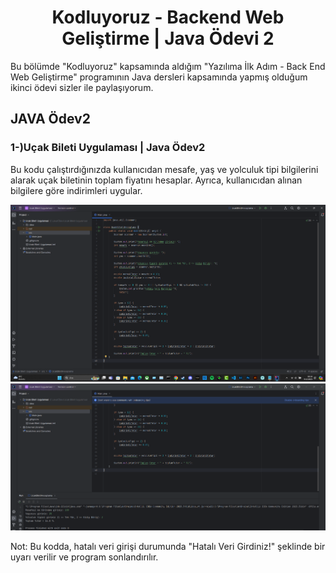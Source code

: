 <h1 align="center">Kodluyoruz - Backend Web Geliştirme | Java Ödevi 2</h1>
Bu bölümde "Kodluyoruz" kapsamında aldığım "Yazılıma İlk Adım - Back End Web Geliştirme" programının Java dersleri kapsamında yapmış olduğum ikinci ödevi sizler ile paylaşıyorum.

## JAVA Ödev2
<h3 align="left">1-)Uçak Bileti Uygulaması | Java Ödev2</h3>

<p>Bu kodu çalıştırdığınızda kullanıcıdan mesafe, yaş ve yolculuk tipi bilgilerini alarak uçak biletinin toplam fiyatını hesaplar. Ayrıca, kullanıcıdan alınan bilgilere göre indirimleri uygular. </p>

<img src="https://github.com/StarLordBerke4/kodluyoruz-backend/blob/main/Java/%C3%96dev/Ucak%20Bileti%20Uygulamasi/Java%20%C3%96dev%202.1.png" />

<br>

<img src="https://github.com/StarLordBerke4/kodluyoruz-backend/blob/main/Java/%C3%96dev/Ucak%20Bileti%20Uygulamasi/Java%20%C3%96dev%202.2.png" />

<p> Not: Bu kodda, hatalı veri girişi durumunda "Hatalı Veri Girdiniz!" şeklinde bir uyarı verilir ve program sonlandırılır. </p>
